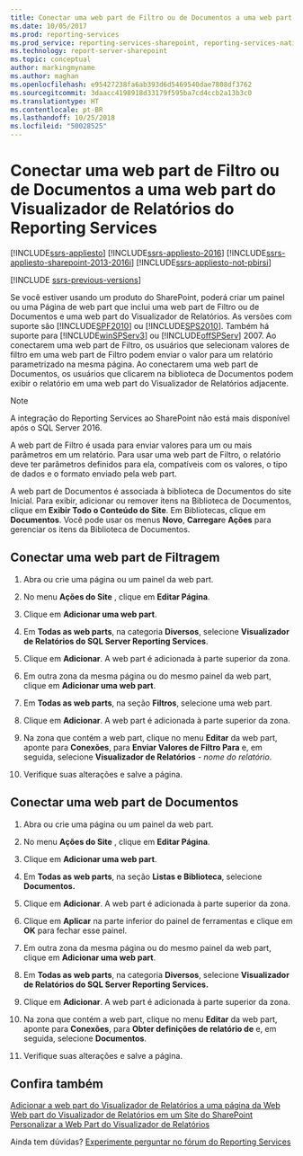 ```yaml
---
title: Conectar uma web part de Filtro ou de Documentos a uma web part do Visualizador de Relatórios do Reporting Services | Microsoft Docs
ms.date: 10/05/2017
ms.prod: reporting-services
ms.prod_service: reporting-services-sharepoint, reporting-services-native
ms.technology: report-server-sharepoint
ms.topic: conceptual
author: markingmyname
ms.author: maghan
ms.openlocfilehash: e95427238fa6ab393d6d5469540dae7808df3762
ms.sourcegitcommit: 3daacc4198918d33179f595ba7cd4ccb2a13b3c0
ms.translationtype: HT
ms.contentlocale: pt-BR
ms.lasthandoff: 10/25/2018
ms.locfileid: "50028525"
---
```

# <a name="connect-filter-or-documents-web-part-with-a-reporting-services-report-viewer-web-part"></a>Conectar uma web part de Filtro ou de Documentos a uma web part do Visualizador de Relatórios do Reporting Services

[!INCLUDE[ssrs-appliesto](../../includes/ssrs-appliesto.md)] [!INCLUDE[ssrs-appliesto-2016](../../includes/ssrs-appliesto-2016.md)] [!INCLUDE[ssrs-appliesto-sharepoint-2013-2016i](../../includes/ssrs-appliesto-sharepoint-2013-2016.md)] [!INCLUDE[ssrs-appliesto-not-pbirsi](../../includes/ssrs-appliesto-not-pbirs.md)]

[!INCLUDE [ssrs-previous-versions](../../includes/ssrs-previous-versions.md)]

Se você estiver usando um produto do SharePoint, poderá criar um painel ou uma Página de web part que inclui uma web part de Filtro ou de Documentos e uma web part do Visualizador de Relatórios. As versões com suporte são [!INCLUDE[SPF2010](../../includes/spf2010-md.md)] ou [!INCLUDE[SPS2010](../../includes/sps2010-md.md)]. Também há suporte para [!INCLUDE[winSPServ3](../../includes/winspserv3-md.md)] ou [!INCLUDE[offSPServ](../../includes/offspserv-md.md)] 2007. Ao conectarem uma web part de Filtro, os usuários que selecionam valores de filtro em uma web part de Filtro podem enviar o valor para um relatório parametrizado na mesma página. Ao conectarem uma web part de Documentos, os usuários que clicarem na biblioteca de Documentos podem exibir o relatório em uma web part do Visualizador de Relatórios adjacente.

> [!NOTE]
> A integração do Reporting Services ao SharePoint não está mais disponível após o SQL Server 2016.

 A web part de Filtro é usada para enviar valores para um ou mais parâmetros em um relatório. Para usar uma web part de Filtro, o relatório deve ter parâmetros definidos para ela, compatíveis com os valores, o tipo de dados e o formato enviado pela web part.  
  
 A web part de Documentos é associada à biblioteca de Documentos do site Inicial. Para exibir, adicionar ou remover itens na Biblioteca de Documentos, clique em **Exibir Todo o Conteúdo do Site**. Em Bibliotecas, clique em **Documentos**. Você pode usar os menus **Novo**, **Carregar**e **Ações** para gerenciar os itens da Biblioteca de Documentos.  
  
## <a name="connect-a-filter-web-part"></a>Conectar uma web part de Filtragem
  
1.  Abra ou crie uma página ou um painel da web part.  
  
2.  No menu **Ações do Site** , clique em **Editar Página**.  
  
3.  Clique em **Adicionar uma web part**.  
  
4.  Em **Todas as web parts**, na categoria **Diversos**, selecione **Visualizador de Relatórios do SQL Server Reporting Services**.  
  
5.  Clique em **Adicionar**. A web part é adicionada à parte superior da zona.  
  
6.  Em outra zona da mesma página ou do mesmo painel da web part, clique em **Adicionar uma web part**.  
  
7.  Em **Todas as web parts**, na seção **Filtros**, selecione uma web part.  
  
8.  Clique em **Adicionar**. A web part é adicionada à parte superior da zona.  
  
9. Na zona que contém a web part, clique no menu **Editar** da web part, aponte para **Conexões**, para **Enviar Valores de Filtro Para** e, em seguida, selecione **Visualizador de Relatórios** - *nome do relatório*.  
  
10. Verifique suas alterações e salve a página.  
  
## <a name="connect-a-documents-web-part"></a>Conectar uma web part de Documentos  
  
1.  Abra ou crie uma página ou um painel da web part.  
  
2.  No menu **Ações do Site** , clique em **Editar Página**.  
  
3.  Clique em **Adicionar uma web part**.  
  
4.  Em **Todas as web parts**, na seção **Listas e Biblioteca**, selecione **Documentos.**  
  
5.  Clique em **Adicionar**. A web part é adicionada à parte superior da zona.  
  
6.  Clique em **Aplicar** na parte inferior do painel de ferramentas e clique em **OK** para fechar esse painel.  
  
7.  Em outra zona da mesma página ou do mesmo painel da web part, clique em **Adicionar uma web part**.  
  
8.  Em **Todas as web parts**, na categoria **Diversos**, selecione **Visualizador de Relatórios do SQL Server Reporting Services.**  
  
9. Clique em **Adicionar**. A web part é adicionada à parte superior da zona.  
  
10. Na zona que contém a web part, clique no menu **Editar** da web part, aponte para **Conexões**, para **Obter definições de relatório de** e, em seguida, selecione **Documentos**.  
  
11. Verifique suas alterações e salve a página.  
  
## <a name="see-also"></a>Confira também

 [Adicionar a web part do Visualizador de Relatórios a uma página da Web](../../reporting-services/report-server-sharepoint/add-the-report-viewer-web-part-to-a-web-page.md)   
 [Web part do Visualizador de Relatórios em um Site do SharePoint](../../reporting-services/report-server-sharepoint/report-viewer-web-part-on-a-sharepoint-site.md)   
 [Personalizar a Web Part do Visualizador de Relatórios](../../reporting-services/report-server-sharepoint/customize-the-report-viewer-web-part.md)  

Ainda tem dúvidas? [Experimente perguntar no fórum do Reporting Services](https://go.microsoft.com/fwlink/?LinkId=620231)
